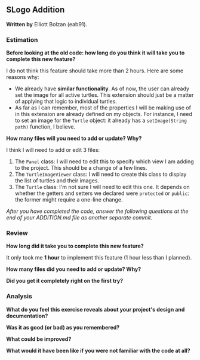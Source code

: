 ## SLogo Addition

**Written by** Elliott Bolzan (eab91).

### Estimation

**Before looking at the old code:
how long do you think it will take you to complete this new feature?**

I do not think this feature should take more than 2 hours. Here are some reasons why:

- We already have **similar functionality**. As of now, the user can already set the image for all active turtles. This extension should just be a matter of applying that logic to individual turtles.
- As far as I can remember, most of the properties I will be making use of in this extension are already defined on my objects. For instance, I need to set an image for the `Turtle` object: it already has a `setImage(String path)` function, I believe.

**How many files will you need to add or update? Why?**

I think I will need to add or edit 3 files:

1. The `Panel` class: I will need to edit this to specify which view I am adding to the project. This should be a change of a few lines.
2. The `TurtleImageViewer` class: I will need to create this class to display the list of turtles and their images. 
3. The `Turtle` class: I'm not sure I will need to edit this one. It depends on whether the getters and setters we declared were `protected` or `public`: the former might require a one-line change. 

*After you have completed the code, answer the following questions at the end of your ADDITION.md file as another separate commit.*

### Review

**How long did it take you to complete this new feature?**

It only took me **1 hour** to implement this feature (1 hour less than I planned).  

**How many files did you need to add or update? Why?**



**Did you get it completely right on the first try?**

### Analysis

**What do you feel this exercise reveals about your project's design and documentation?**

**Was it as good (or bad) as you remembered?**

**What could be improved?**

**What would it have been like if you were not familiar with the code at all?**
